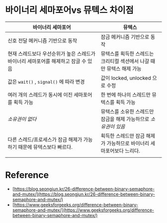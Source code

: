 
# 바이너리 세마포어vs 뮤텍스 차이점


| 바이너리 세마포어                                      | 뮤텍스                                     |
| ---------------------------------------------- | --------------------------------------- |
| 신호 전달 메커니즘 기반으로 동작                             | 잠금 메커니즘 기반으로 동작                         |
| 현재 스레드보다 우선순위가 높은 스레드가 바이너리 세마포어를 해제하고 잠글 수 있음 | 뮤텍스를 획득한 스레드는 크리티컬 섹션에서 나갈 때만 뮤텍스 해제 가능 |
| 값은 `wait()` , `signal()` 에 따라 변경               | 값이 locked, unlocked 으로 수정               |
| 여러 개의 스레드가 동시에 이진 세마포어를 획득 가능                  | 한 번에 하나의 스레드만 뮤텍스를 획득 가능                |
| *소유권이 없다*                                      | 뮤텍스를 소유한 스레드만 잠금을 해제 가능하므로 *소유권이 있음*    |
| 다른 스레드/프로세스가 잠금 해제가 가능하기 때문에 뮤텍스보다 빠르다.        | 획득한 스레드만 잠금 해제가 가능하므로 바이너리 세마포어보다 느리다.  |
|                                                |                                         |


# Reference
- [https://blog.seongjun.kr/26-difference-between-binary-semaphore-and-mutex/](https://blog.seongjun.kr/26-difference-between-binary-semaphore-and-mutex/) 
- [https://www.geeksforgeeks.org/difference-between-binary-semaphore-and-mutex/](https://www.geeksforgeeks.org/difference-between-binary-semaphore-and-mutex/) 

